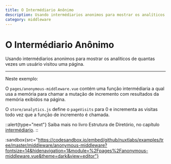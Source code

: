 ```yaml
---
title: O Intermédiario Anônimo
description: Usando intermédiarios anonimos para mostrar os analíticos de quantas vezes um usuário visitou uma página.
category: middleware
---
```


# O Intermédiario Anônimo

Usando intermédiarios anonimos para mostrar os analíticos de quantas vezes um usuário visitou uma página.

---

Neste exemplo:

O `pages/anonymous-middleware.vue` contém uma função intermédiaria a qual usa a memória para chamar a mutação de incremento com resultados da memória exibidos na página.

O `store/analytics.js` define o `pageVisits` para 0 e incrementa as visitas todo vez que a função de incremento é chamada.

::alert{type="next"}
Saiba mais no livro Estrutura de Diretório, no capítulo [intermédiario](/docs/directory-structure/middleware#anonymous-middleware).
::

:sandbox{src="https://codesandbox.io/embed/github/nuxtlabs/examples/tree/master/middleware/anonymous-middleware?fontsize=14&hidenavigation=1&module=%2Fpages%2Fanonymous-middleware.vue&theme=dark&view=editor"}
